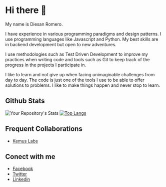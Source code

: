 # Hi there 👋

My name is Diesan Romero.

I have experience in various programming paradigms and design patterns. I use programming languages like Javascript and Python. My best skills are in backend development but open to new adventures.

I use methodologies such as Test Driven Development to improve my practices when writing code and tools such as Git to keep track of the progress in the projects I participate in.

I like to learn and not give up when facing unimaginable challenges from day to day. The code is just one of the tools I use to be able to offer solutions to problems. I like to make things happen and never stop to learn.

## Github Stats

![Your Repository's Stats](https://github-readme-stats.vercel.app/api?username=romerodiesan&show_icons=true&theme=dark)
[![Top Langs](https://github-readme-stats.vercel.app/api/top-langs/?username=romerodiesan&theme=dark)](https://github.com/c-vefra/github-readme-stats)


## Frequent Collaborations

- [Kemus Labs](https://github.com/kemus-labs)


## Conect with me

- [Facebook](https://www.facebook.com/diesanromero)
- [Twitter](https://twitter.com/diesanromero)
- [Linkedin](https://www.linkedin.com/in/diesan-x-romero)
